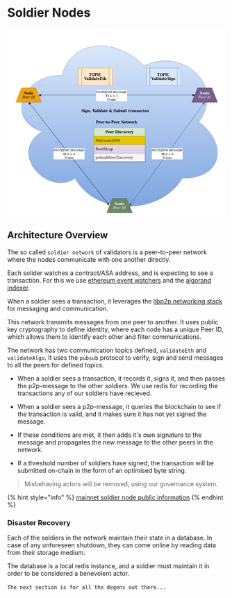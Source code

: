 # Soldier Nodes

![](../.gitbook/assets/8.soldier-network.jpg)

## Architecture Overview

The so called `soldier network` of validators is a peer-to-peer network where the nodes communicate with one another directly.

Each solider watches a contract/ASA address, and is expecting to see a transaction. For this we use [ethereum event watchers](https://web3js.readthedocs.io/en/v1.3.4/web3-eth-contract.html#contract-events) and the [algorand indexer](https://developer.algorand.org/docs/rest-apis/indexer/).

When a soldier sees a transaction, it leverages the [libp2p networking stack](https://libp2p.io/) for messaging and communication. 

This network transmits messages from one peer to another. It uses public key cryptography to define identity, where each node has a unique Peer ID, which allows them to identify each other and filter communications.

The network has two communication topics defined, `validateEth` and `validateAlgo`. It uses the `pubsub` protocol to verify, sign and send messages to all the peers for defined topics.

- When a soldier sees a transaction, it records it, signs it, and then passes the p2p-message to the other soldiers. We use redis for recording the transactions any of our soldiers have recieved.

- When a soldier sees a p2p-message, it queries the blockchain to see if the transaction is valid, and it makes sure it has not yet signed the message.

- If these conditions are met, it then adds it's own signature to the message and propagates the new message to the other peers in the network.

- If a threshold number of soldiers have signed, the transaction will be submitted on-chain in the form of an optimised byte string.

> Misbehaving actors will be removed, using our governance system.

{% hint style="info" %}
[mainnet soldier node public information](https://docs.aramid.finance/getting-involved/aramidsoldiers)
{% endhint %}

### Disaster Recovery

Each of the soldiers in the network maintain their state in a database. In case of any unforeseen shutdown, they can come online by reading data from their storage medium. 

The database is a local redis instance, and a soldier must maintain it in order to be considered a benevolent actor.

`The next section is for all the degens out there...`
